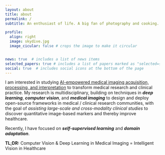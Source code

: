 ```yaml
---
layout: about
title: about
permalink: /
subtitle: An enthusiast of life. A big fan of photography and cooking. A true believer in transforming healthcare through advanced medical imaging.

profile:
  align: right
  image: skydive.jpg
  image_cicular: false # crops the image to make it circular


news: true  # includes a list of news items
selected_papers: true # includes a list of papers marked as "selected={true}"
social: true  # includes social icons at the bottom of the page
---
```


I am interested in studying <ins>AI-empowered medical imaging acquisition, processing, and interpretation</ins> to transform medical research and clinical practice. My research is multidisciplinary, building on techniques in ***deep learning***, ***computer vision***, and ***medical imaging*** to design and deploy open-source frameworks in medical / clinical research communities, with the goal of *assisting large-scale and cross-modality clinical studies* to discover quantitative image-based markers and thereby improve healthcare.

Recently, I have focused on ***self-supervised learning*** and ***domain adaptation***.

**TL;DR:** Computer Vision & Deep Learning in Medical Imaging = Intelligent Vision in Healthcare
